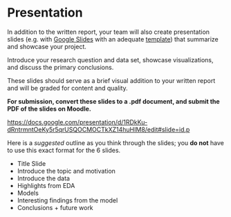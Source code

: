 # Presentation

In addition to the written report, your team will also create presentation slides (e.g. with [Google Slides](https://www.google.com/intl/en_en/slides/about/) with an adequate [template](https://slidesgo.com/themes)) that summarize and showcase your project.

Introduce your research question and data set, showcase visualizations, and discuss the primary conclusions.

These slides should serve as a brief visual addition to your written report and will be graded for content and quality.

**For submission, convert these slides to a .pdf document, and submit the PDF of the slides on Moodle.**

https://docs.google.com/presentation/d/1RDkKu-dRntrmntOeKy5r5qrUSQOCMOCTkXZ14huHIM8/edit#slide=id.p

Here is a *suggested* outline as you think through the slides; you **do not** have to use this exact format for the 6 slides.

-   Title Slide
-   Introduce the topic and motivation
-   Introduce the data
-   Highlights from EDA
-   Models
-   Interesting findings from the model
-   Conclusions + future work
